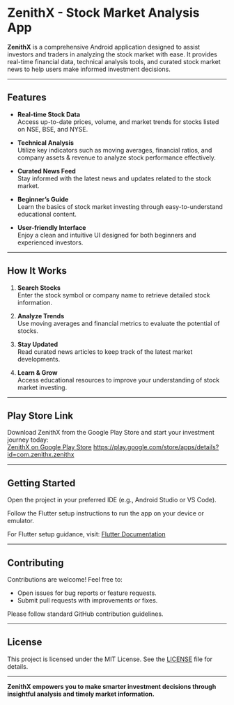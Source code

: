 # ZenithX - Stock Market Analysis App

**ZenithX** is a comprehensive Android application designed to assist investors and traders in analyzing the stock market with ease. It provides real-time financial data, technical analysis tools, and curated stock market news to help users make informed investment decisions.

---

## Features

- **Real-time Stock Data**  
  Access up-to-date prices, volume, and market trends for stocks listed on NSE, BSE, and NYSE.

- **Technical Analysis**  
  Utilize key indicators such as moving averages, financial ratios, and company assets & revenue to analyze stock performance effectively.

- **Curated News Feed**  
  Stay informed with the latest news and updates related to the stock market.

- **Beginner’s Guide**  
  Learn the basics of stock market investing through easy-to-understand educational content.

- **User-friendly Interface**  
  Enjoy a clean and intuitive UI designed for both beginners and experienced investors.

---

## How It Works

1. **Search Stocks**  
   Enter the stock symbol or company name to retrieve detailed stock information.

2. **Analyze Trends**  
   Use moving averages and financial metrics to evaluate the potential of stocks.

3. **Stay Updated**  
   Read curated news articles to keep track of the latest market developments.

4. **Learn & Grow**  
   Access educational resources to improve your understanding of stock market investing.

---

## Play Store Link

Download ZenithX from the Google Play Store and start your investment journey today:  
[ZenithX on Google Play Store](https://play.google.com/store/apps/details?id=com.zenithx.zenithx)
https://play.google.com/store/apps/details?id=com.zenithx.zenithx

---

## Getting Started

Open the project in your preferred IDE (e.g., Android Studio or VS Code).

Follow the Flutter setup instructions to run the app on your device or emulator.

For Flutter setup guidance, visit: [Flutter Documentation](https://flutter.dev/docs/get-started/install)

---

## Contributing

Contributions are welcome! Feel free to:

- Open issues for bug reports or feature requests.
- Submit pull requests with improvements or fixes.

Please follow standard GitHub contribution guidelines.

---

## License

This project is licensed under the MIT License. See the [LICENSE](LICENSE) file for details.

---

**ZenithX empowers you to make smarter investment decisions through insightful analysis and timely market information.**
